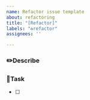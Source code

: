 ```yaml
---
name: Refactor issue template
about: refactoring
title: "[Refactor]"
labels: "♻️refactor"
assignees: ''

---
```


### ✏️Describe


### 🚀Task
- [ ]
